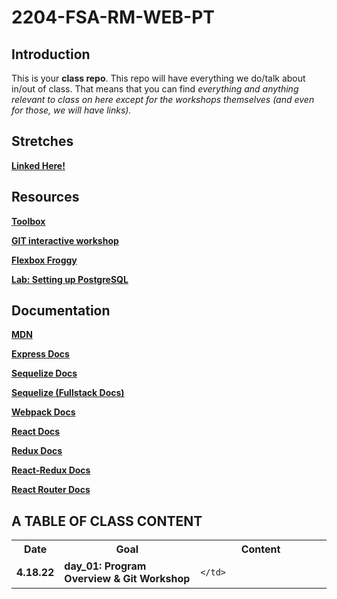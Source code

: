 # 2204-FSA-RM-WEB-PT

## Introduction

This is your **class repo**. This repo will have everything we do/talk about in/out of class. That means that you can find _everything and anything relevant to class on here except for the workshops themselves (and even for those, we will have links)._

## Stretches

[**Linked Here!**](https://www.code-stretch.com/)

## Resources

[**Toolbox**](https://learn.fullstackacademy.com/workshop/570bdee44a306c0300b78b52/content/570be2fe4a306c0300b79062/text)

[**GIT interactive workshop**](https://learn.fullstackacademy.com/workshop/5b59de0c9374650004add7dc/content/5b59de1a0efe540004cedf19/text)

[**Flexbox Froggy**](http://flexboxfroggy.com/)

[**Lab: Setting up PostgreSQL**](https://learn.fullstackacademy.com/workshop/5acf8b4bac104a0004dffaba/content/60258be59a8bae0004126dde/text)

## Documentation

[**MDN**](https://developer.mozilla.org/en-US/)

[**Express Docs**](https://expressjs.com/)

[**Sequelize Docs**](https://sequelize.org/)

[**Sequelize (Fullstack Docs)**](https://sequelizedocs.fullstackacademy.com/)

[**Webpack Docs**](https://webpack.js.org/)

[**React Docs**](https://reactjs.org/)

[**Redux Docs**](https://redux.js.org/)

[**React-Redux Docs**](https://react-redux.js.org/)

[**React Router Docs**](https://reactrouter.com/web/guides/quick-start)

## A TABLE OF CLASS CONTENT

<table>
  <tr>
    <th style="width: 60px;"> Date </th>
    <th style="width: 300px;"> Goal </th>
    <th style="width: 300px;"> Content </th>
  </tr>
  <tr>
    <td><b>4.18.22</b></td>
    <td><b>day_01: Program Overview & Git Workshop</b></td>
    <td>

    </td>
  </tr>
</table>



